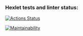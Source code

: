 ### Hexlet tests and linter status:
[![Actions Status](https://github.com/temasemyonov678gh/frontend-project-lvl3/workflows/hexlet-check/badge.svg)](https://github.com/temasemyonov678gh/frontend-project-lvl3/actions)

[![Maintainability](https://api.codeclimate.com/v1/badges/7aa360f25890529d7a1f/maintainability)](https://codeclimate.com/github/temasemyonov678gh/frontend-project-lvl3/maintainability)